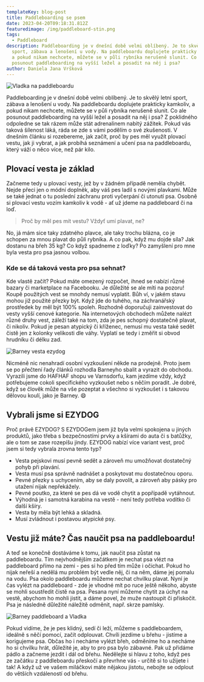 ```yaml
---
templateKey: blog-post
title: Paddleboarding se psem
date: 2023-04-20T09:18:31.812Z
featuredimage: /img/paddleboard-stin.png
tags:
  - Paddleboard
description: Paddleboarding je v dnešní době velmi oblíbený. Je to skvělý letní
  sport, zábava a lenošení u vody. Na paddleboardu doplujete prakticky kamkoliv,
  a pokud nikam nechcete, můžete se v půli rybníka nerušeně slunit. Co ale
  posunout paddleboarding na vyšší ležel a posadit na něj i psa?
author: Daniela Jana Vršková
---
```

![Vladka na paddleboardu](/img/paddleboard-vladka-fuc.png)

Paddleboarding je v dnešní době velmi oblíbený. Je to skvělý letní sport, zábava a lenošení u vody. Na paddleboardu doplujete prakticky kamkoliv, a pokud nikam nechcete, můžete se v půli rybníka nerušeně slunit. Co ale posunout paddleboarding na vyšší ležel a posadit na něj i psa? Z poklidného odpoledne se tak rázem může stát adrenalinem nabitý zážitek. Pokud vás taková šílenost láká, ráda se zde s vámi podělím o své zkušenosti. V dnešním článku si rozebereme, jak začít, proč by pes měl využít plovací vestu, jak ji vybrat, a jak probíhá seznámení a učení psa na paddleboardu, který váží o něco více, než pár kilo.

## Plovací vesta je základ

Začneme tedy u plovací vesty, jež by v žádném případě neměla chybět. Nejde přeci jen o módní doplněk, aby váš pes ladil s novými plavkami. Může se také jednat o tu poslední záchranu proti vyčerpání či utonutí psa. Osobně si plovací vestu vozím kamkoliv k vodě - ať už jdeme na paddleboard či na loď.

> Proč by měl pes mít vestu? Vždyť umí plavat, ne?

No, já mám sice taky zdatného plavce, ale taky trochu blázna, co je schopen za mnou plavat do půli rybníka. A co pak, když mu dojde síla? Jak dostanu na břeh 35 kg? Co když spadneme z loďky? Po zamyšlení pro mne byla vesta pro psa jasnou volbou.

### Kde se dá taková vesta pro psa sehnat?

Kde vlastě začít? Pokud máte omezený rozpočet, ihned se nabízí různé bazary či marketplace na Facebooku. Je důležité se ale míti na pozoru! Koupě použitých vest se mnohdy nemusí vyplatit. Bůh ví, v jakém stavu mohou již použité přezky být. Když jde do tuhého, na záchranářský prostředek by měl být 100% spoleh. Rozhodně doporučuji zainvestovat do vesty vyšší cenové kategorie. Na internetových obchodech můžete nalézt různé druhy vest, záleží také na tom, zda je pes schopný dostatečně plavat, či nikoliv. Pokud je pesan atypický či kříženec, nemusí mu vesta také sedět čistě jen z kolonky velikosti dle váhy. Vyplatí se tedy i změřit si obvod hrudníku či délku zad.

![Barney vesta ezydog](/img/barney-ezydog-1.png)

Nicméně nic nenahradí osobní vyzkoušení někde na prodejně. Proto jsem se po přečtení řady článků rozhodla Barneyho sbalit a vyrazit do obchodu. Vyrazili jsme do HAFHAF shopu ve Varnsdorfu, kam jezdíme vždy, když potřebujeme cokoli specifického vyzkoušet nebo s něčím poradit. Je dobré, když se člověk může na vše pozeptat a všechno si vyzkoušet i s takovou dělovou koulí, jako je Barney. 😄

## Vybrali jsme si EZYDOG

Proč právě EZYDOG? S EZYDOGem jsem již byla velmi spokojena u jiných produktů, jako třeba s bezpečnostími prvky a kšírami do auta či s batůžky, ale o tom se zase rozepíšu jindy. EZYDOG nabízí více variant vest, proč jsem si tedy vybrala zrovna tento typ?

* Vesta pejskovi musí pevně sedět a zároveň mu umožňovat dostatečný pohyb při plavání.
* Vesta musí psa správně nadnášet a poskytovat mu dostatečnou oporu.
* Pevné přezky s uchycením, aby se daly povolit, a zároveň aby pásky pro utažení nijak nepřekážely.
* Pevné poutko, za které se pes dá ve vodě chytit a popřípadě vytáhnout.
* Výhodná je i samotná karabina na vestě - není tedy potřeba vodítko či další kšíry.
* Vesta by měla být lehká a skladná.
* Musí zvládnout i postavou atypické psy.

## Vestu již máte? Čas naučit psa na paddleboardu!

A teď se konečně dostáváme k tomu, jak naučit psa zůstat na paddleboardu. Tím nejvhodnějším začátkem je nechat psa vlézt na paddleboard přímo na zemi - pes si ho před tím může i očichat. Pokud ho nijak neřeší a nedělá mu problém být vedle něj, či na něm, dáme jej pomalu na vodu. Psa okolo paddleboardu můžeme nechat chvilku plavat. Nyní je čas vylézt na paddleboard - zde je vhodné mít po ruce ještě někoho, abyste se mohli soustředit čistě na psa. Pesana nyní můžeme chytit za úchyt na vestě, abychom ho mohli jistit, a dáme povel, že muže nastoupit či přiskočit. Psa je následně důležité náležitě odměnit, např. skrze pamlsky.

![Barney paddleboard a Vladka](/img/paddleboard-vladka-fuc.png)

Pokud vidíme, že je pes klidný, sedí či leží, můžeme s paddleboardem, ideálně s něčí pomocí, začít odplouvat. Chvíli jezdíme u břehu - jistíme a korigujeme psa. Občas ho i necháme vylézt břeh, odměníme ho a necháme ho si chvilku hrát, důležité je, aby to pro psa bylo zábavné. Pak už přidáme pádlo a začneme jezdit i dál od břehu. Nedělejte si hlavu z toho, když pes ze začátku z paddleboardu přeskočí a převrhne vás - určitě si to užijete i tak! A když už ve vašem miláčkovi máte nějakou jistotu, nebojte se odplout do větších vzdáleností od břehu.